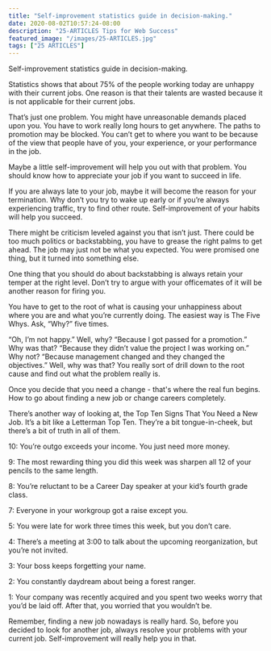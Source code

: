 ```yaml
---
title: "Self-improvement statistics guide in decision-making."
date: 2020-08-02T10:57:24-08:00
description: "25-ARTICLES Tips for Web Success"
featured_image: "/images/25-ARTICLES.jpg"
tags: ["25 ARTICLES"]
---
```


Self-improvement statistics guide in decision-making.


Statistics shows that about 75% of the people working today are unhappy with their current jobs. One reason is that their talents are wasted because it is not applicable for their current jobs.

That’s just one problem. You might have unreasonable demands placed upon you. You have to work really long hours to get anywhere. The paths to promotion may be blocked. You can’t get to where you want to be because of the view that people have of you, your experience, or your performance in the job.

Maybe a little self-improvement will help you out with that problem. You should know how to appreciate your job if you want to succeed in life.

If you are always late to your job, maybe it will become the reason for your termination. Why don’t you try to wake up early or if you’re always experiencing traffic, try to find other route. Self-improvement of your habits will help you succeed.

There might be criticism leveled against you that isn’t just. There could be too much politics or backstabbing, you have to grease the right palms to get ahead. The job may just not be what you expected. You were promised one thing, but it turned into something else.

One thing that you should do about backstabbing is always retain your temper at the right level. Don’t try to argue with your officemates of it will be another reason for firing you.

You have to get to the root of what is causing your unhappiness about where you are and what you’re currently doing. The easiest way is The Five Whys. Ask, “Why?” five times.

“Oh, I’m not happy.” Well, why? “Because I got passed for a promotion.” Why was that? “Because they didn’t value the project I was working on.” Why not? “Because management changed and they changed the objectives.” Well, why was that? You really sort of drill down to the root cause and find out what the problem really is.

Once you decide that you need a change - that's where the real fun begins. How to go about finding a new job or change careers completely.

There’s another way of looking at, the Top Ten Signs That You Need a New Job. It’s a bit like a Letterman Top Ten. They’re a bit tongue-in-cheek, but there’s a bit of truth in all of them.

10: You’re outgo exceeds your income. You just need more money.

9: The most rewarding thing you did this week was sharpen all 12 of your pencils to the same length.

8: You’re reluctant to be a Career Day speaker at your kid’s fourth grade class.

7: Everyone in your workgroup got a raise except you.

5: You were late for work three times this week, but you don’t care.

4: There’s a meeting at 3:00 to talk about the upcoming reorganization, but you’re not invited.

3: Your boss keeps forgetting your name.

2: You constantly daydream about being a forest ranger.

1: Your company was recently acquired and you spent two weeks worry that you’d be laid off. After that, you worried that you wouldn’t be.

Remember, finding a new job nowadays is really hard. So, before you decided to look for another job, always resolve your problems with your current job. Self-improvement will really help you in that.



